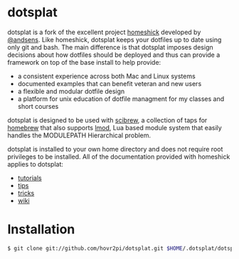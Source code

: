dotsplat
=========
dotsplat is a fork of the excellent project [homeshick](https://github.com/andsens/homeshick) developed by [@andsens](https://github.com/andsens). Like homeshick, dotsplat keeps your dotfiles up to date using only git and bash. The main difference is that dotsplat imposes design decisions about how dotfiles should be deployed and thus can provide a framework on top of the base install to help provide:

* a consistent experience across both Mac and Linux systems
* documented examples that can benefit veteran and new users
* a flexible and modular dotfile design 
* a platform for unix education of dotfile managment for my classes and short courses

dotsplat is designed to be used with [scibrew](https://github.com/hovr2pi/homebrew-scibrew), a collection of taps for
[homebrew](http://brew.sh) that also supports [lmod](https://www.tacc.utexas.edu/tacc-projects/lmod/), Lua based module system that easily handles the MODULEPATH Hierarchical problem.

dotsplat is installed to your own home directory and does not require root privileges to be installed.
All of the documentation provided with homeshick applies to dotsplat:
* [tutorials](https://github.com/andsens/homeshick/wiki/Tutorials)
* [tips](https://github.com/andsens/homeshick/wiki/Automatic-deployment)
* [tricks](https://github.com/andsens/homeshick/wiki/Symlinking)
* [wiki](https://github.com/andsens/homeshick/wiki)

Installation
============

```bash
$ git clone git://github.com/hovr2pi/dotsplat.git $HOME/.dotsplat/dotsplat.git
```
